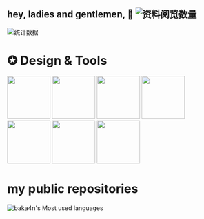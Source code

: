 ## hey, ladies and gentlemen, 👋 ![资料阅览数量](https://profile-counter.glitch.me/baka4n/count.svg)

![统计数据](https://github-readme-stats.vercel.app/api?username=baka4n&locale=cn&show_icons=true)

# ✪ **Design & Tools**

<a href="https://www.adobe.com/in/products/photoshop.html"><image src="https://www.adobe.com/content/dam/shared/images/product-icons/svg/photoshop.svg" width=100 height=100></a>
<a href="https://www.adobe.com/in/products/illustrator.html"><image src="https://www.adobe.com/content/dam/cc/icons/illustrator.svg" width=100 height=100></a>
<a href="https://www.adobe.com/in/products/aftereffects.html"><image src="https://www.adobe.com/content/dam/cc/us/en/products/ccoverview/ae_cc_app_RGB.svg" width=100 height=100></a>
<a href="https://www.adobe.com/in/products/premiere.html"><image src="https://www.adobe.com/content/dam/acom/one-console/icons_rebrand/pr_appicon.svg" width=100 height=100></a>
<a href="https://www.adobe.com/in/products/photoshop-lightroom.html"><image src="https://www.adobe.com/content/dam/cc1/en/genuine/images/AFC/LR_icon.svg" width=100 height=100></a>
<a href="https://www.adobe.com/in/products/dreamweaver.html"><image src="https://www.adobe.com/content/dam/cc/icons/dw_cc_app_RGB.svg" width=100 height=100></a>
<a href="https://www.adobe.com/in/products/audition.html"><image src="https://www.adobe.com/content/dam/shared/images/product-icons/svg/audition.svg" width=100 height=100></a>

# my public repositories
![baka4n's Most used languages](https://github-readme-stats.vercel.app/api/top-langs/?username=baka4n&layout=compact&hide_border=true&langs_count=10)
